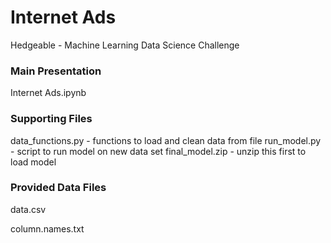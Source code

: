 # Internet Ads
Hedgeable - Machine Learning Data Science Challenge

### Main Presentation
Internet Ads.ipynb

### Supporting Files
data_functions.py - functions to load and clean data from file
run_model.py - script to run model on new data set
final_model.zip - unzip this first to load model

### Provided Data Files
data.csv



column.names.txt
